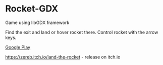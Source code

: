# Rocket-GDX
Game using libGDX framework

Find the exit and land or hover rocket there.  Control rocket with the arrow keys.

[Google Play](https://play.google.com/store/apps/details?id=com.zereb.roket)

https://zereb.itch.io/land-the-rocket - release on itch.io
